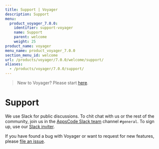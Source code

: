 ```yaml
---
title: Support | Voyager
description: Support
menu:
  product_voyager_7.0.0:
    identifier: support-voyager
    name: Support
    parent: welcome
    weight: 25
product_name: voyager
menu_name: product_voyager_7.0.0
section_menu_id: welcome
url: /products/voyager/7.0.0/welcome/support/
aliases:
  - /products/voyager/7.0.0/support/
---
```

> New to Voyager? Please start [here](/products/voyager/7.0.0/concepts/overview).

# Support

We use Slack for public discussions. To chit chat with us or the rest of the community, join us in the [AppsCode Slack team](https://appscode.slack.com/messages/C0XQFLGRM/details/) channel `#general`. To sign up, use our [Slack inviter](https://slack.appscode.com/).

If you have found a bug with Voyager or want to request for new features, please [file an issue](https://github.com/appscode/voyager/issues/new).
